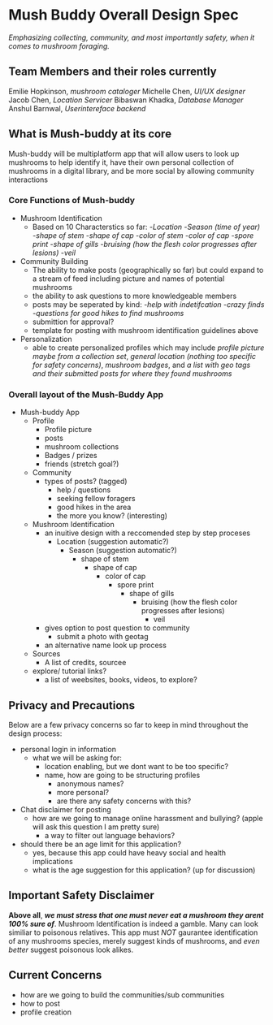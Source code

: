 # Mush Buddy Overall Design Spec
_Emphasizing collecting, community, and most importantly safety, when it comes to mushroom foraging._

## Team Members and their roles currently
Emilie Hopkinson, *mushroom cataloger*
Michelle Chen, *UI/UX designer*
Jacob Chen, *Location Servicer*
Bibaswan Khadka, *Database Manager*
Anshul Barnwal, *Userintereface backend*

## What is Mush-buddy at its core
Mush-buddy will be multiplatform app that will allow users to look up mushrooms to help identify it, have their own personal collection of mushrooms in a digital library, and be more social by allowing community interactions

### Core Functions of Mush-buddy

- Mushroom Identification 
    - Based on 10 Characterstics so far:
        -*Location*
        -*Season (time of year)*
        -*shape of stem*
        -*shape of cap*
        -*color of stem*
        -*color of cap*
        -*spore print*
        -*shape of gills*
        -*bruising (how the flesh color progresses after lesions)*
        -*veil*
- Community Building
    - The ability to make posts (geographically so far) but could expand to a stream of feed including picture and names of potential mushrooms
    - the ability to ask questions to more knowledgeable members
    - posts may be seperated by kind:
        -*help with indetifcation*
        -*crazy finds*
        -*questions for good hikes to find mushrooms*
    - submittion for approval? 
    - template for posting with mushroom identification guidelines above
- Personalization
    - able to create personalized profiles which may include
    *profile picture maybe from a collection set*, *general location (nothing too specific for safety concerns)*, *mushroom badges*, and *a list with geo tags and their submitted posts for where they found mushrooms*
    
### Overall layout of the Mush-Buddy App

- Mush-buddy App
    - Profile
        - Profile picture
        - posts
        - mushroom collections
        - Badges / prizes
        - friends (stretch goal?)
    - Community
        - types of posts? (tagged)
            - help / questions
            - seeking fellow foragers
            - good hikes in the area
            - the more you know? (interesting)
    - Mushroom Identification
        - an inuitive design with a reccomended step by step proceses
            - Location (suggestion automatic?)
                - Season (suggestion automatic?)
                    - shape of stem
                        - shape of cap
                            - color of cap
                                - spore print
                                    - shape of gills
                                        - bruising (how the flesh color progresses after lesions)
                                            - veil
        - gives option to post question to community
            - submit a photo with geotag
        - an alternative name look up process
    - Sources
        - A list of credits, sourcee
    - explore/ tutorial links?
        - a list of weebsites, books, videos, to explore?


## Privacy and Precautions
Below are a few privacy concerns so far to keep in mind throughout the design process:
- personal login in information
    - what we will be asking for:
        - location enabling, but we dont want to be too specific?
        - name, how are going to be structuring profiles
            - anonymous names?
            - more personal?
            - are there any safety concerns with this?
- Chat disclaimer for posting
    - how are we going to manage online harassment and bullying? (apple will ask this question I am pretty sure)
        - a way to filter out language behaviors?
- should there be an age limit for this application?
    - yes, because this app could have heavy social and health implications
    - what is the age suggestion for this application? (up for discussion)

## Important Safety Disclaimer
**Above all**, ***we must stress that one must never eat a mushroom they arent 100% sure of***. Mushroom Identification is indeed a gamble. Many can look similiar to poisonous relatives. This app must *NOT* gaurantee identification of any mushrooms species, merely suggest kinds of mushrooms, and *even better* suggest poisonous look alikes.

## Current Concerns
- how are we going to build the communities/sub communities
- how to post
- profile creation





